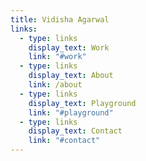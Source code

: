 ```yaml
---
title: Vidisha Agarwal
links:
  - type: links
    display_text: Work
    link: "#work"
  - type: links
    display_text: About
    link: /about
  - type: links
    display_text: Playground
    link: "#playground"
  - type: links
    display_text: Contact
    link: "#contact"
---
```

